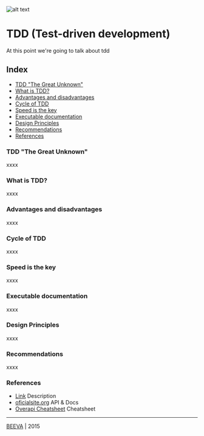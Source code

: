 ![alt text](https://github.com/beeva-danielpetrovic/beeva-best-practices/blob/master/agile/developerTeamScrum/TDD/static/Que-es-TDD.png "TDD")
# TDD (Test-driven development)
At this point we're going to talk about tdd

## Index

* [TDD "The Great Unknown"](#tdd-the-great-unknown)
* [What is TDD?](#what-is-tdd)
* [Advantages and disadvantages](#advantages-and-disadvantages)
* [Cycle of TDD](#cycle-of-tdd)
* [Speed is the key](#speed-is-the-key)
* [Executable documentation](#executable-documentation)
* [Design Principles](#design-principles)
* [Recommendations](#the-return-of-the-king)
* [References](#references)

### TDD "The Great Unknown" 
xxxx

### What is TDD?
xxxx

### Advantages and disadvantages
xxxx

### Cycle of TDD 
xxxx

### Speed is the key 
xxxx

### Executable documentation 
xxxx

### Design Principles 
xxxx

### Recommendations 
xxxx



### References

* [Link](http://www.url.to) Description
* [oficialsite.org](http://www.oficialwebsite.org) API & Docs
* [Overapi Cheatsheet](http://overapi.com/example/) Cheatsheet

___

[BEEVA](http://www.beeva.com) | 2015
